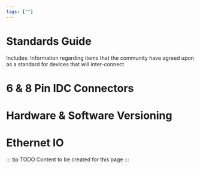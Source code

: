 ```yaml
---
tags: [""]
---
```

# Standards Guide
 Includes: Information regarding items that the community have agreed upon as a standard for devices that will inter-connect

# 6 & 8 Pin IDC Connectors

# Hardware & Software Versioning

# Ethernet IO

::: tip TODO
Content to be created for this page
:::
